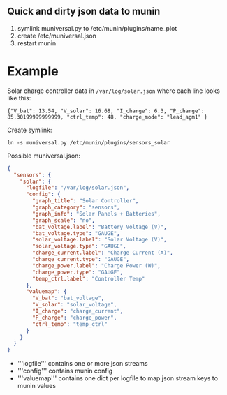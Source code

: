 
## Quick and dirty json data to munin


1. symlink muniversal.py to /etc/munin/plugins/name_plot
2. create /etc/muniversal.json
3. restart munin


# Example

Solar charge controller data in ```/var/log/solar.json``` where each line looks like this:

```
{"V_bat": 13.54, "V_solar": 16.68, "I_charge": 6.3, "P_charge": 85.30199999999999, "ctrl_temp": 48, "charge_mode": "lead_agm1" }
```

Create symlink:
```
ln -s muniversal.py /etc/munin/plugins/sensors_solar
```

Possible muniversal.json:

```json
{
  "sensors": {
    "solar": {
      "logfile": "/var/log/solar.json",
      "config": {
        "graph_title": "Solar Controller",
        "graph_category": "sensors",
        "graph_info": "Solar Panels + Batteries",
        "graph_scale": "no",
        "bat_voltage.label": "Battery Voltage (V)",
        "bat_voltage.type": "GAUGE",
        "solar_voltage.label": "Solar Voltage (V)",
        "solar_voltage.type": "GAUGE",
        "charge_current.label": "Charge Current (A)",
        "charge_current.type": "GAUGE",
        "charge_power.label": "Charge Power (W)",
        "charge_power.type": "GAUGE",
        "temp_ctrl.label": "Controller Temp"
      },
      "valuemap": {
        "V_bat": "bat_voltage",
        "V_solar": "solar_voltage",
        "I_charge": "charge_current",
        "P_charge": "charge_power",
        "ctrl_temp": "temp_ctrl"
      }
    }
  }
}
```

* '''logfile''' contains one or more json streams
* '''config''' contains munin config
* '''valuemap''' contains one dict per logfile to map json stream keys to munin values
